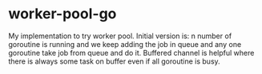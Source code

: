 # worker-pool-go

My implementation to try worker pool. Initial version is:
 n number of goroutine is running and we keep adding the job in queue and any one goroutine take job from queue and do it.
 Buffered channel is helpful where there is always some task on buffer even if all goroutine is busy.